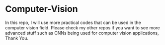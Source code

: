 # Computer-Vision
In this repo, I will use more practical codes that can be used in the computer vision field.
Please check my other repos if you want to see more advanced stuff such as CNNs being used for computer vision applications, Thank You.
